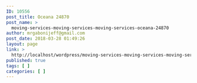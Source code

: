 ```yaml
---
ID: 10556
post_title: Oceana 24870
post_name: >
  moving-services-moving-services-moving-services-oceana-24870
author: mrgabonijeff@gmail.com
post_date: 2018-03-28 01:49:26
layout: page
link: >
  http://localhost/wordpress/moving-services-moving-services-moving-services-oceana-24870/
published: true
tags: [ ]
categories: [ ]
---
```

